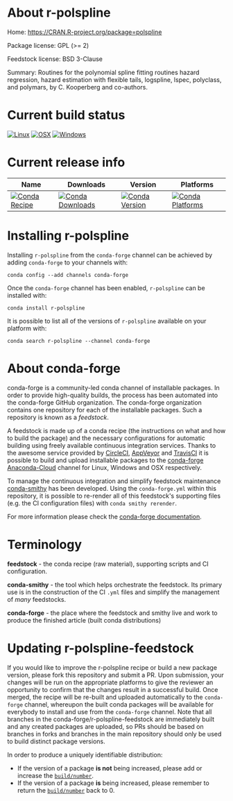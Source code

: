 About r-polspline
=================

Home: https://CRAN.R-project.org/package=polspline

Package license: GPL (>= 2)

Feedstock license: BSD 3-Clause

Summary: Routines for the polynomial spline fitting routines hazard regression, hazard estimation with flexible tails, logspline, lspec, polyclass, and polymars, by C. Kooperberg and co-authors.



Current build status
====================

[![Linux](https://img.shields.io/circleci/project/github/conda-forge/r-polspline-feedstock/master.svg?label=Linux)](https://circleci.com/gh/conda-forge/r-polspline-feedstock)
[![OSX](https://img.shields.io/travis/conda-forge/r-polspline-feedstock/master.svg?label=macOS)](https://travis-ci.org/conda-forge/r-polspline-feedstock)
[![Windows](https://img.shields.io/appveyor/ci/conda-forge/r-polspline-feedstock/master.svg?label=Windows)](https://ci.appveyor.com/project/conda-forge/r-polspline-feedstock/branch/master)

Current release info
====================

| Name | Downloads | Version | Platforms |
| --- | --- | --- | --- |
| [![Conda Recipe](https://img.shields.io/badge/recipe-r--polspline-green.svg)](https://anaconda.org/conda-forge/r-polspline) | [![Conda Downloads](https://img.shields.io/conda/dn/conda-forge/r-polspline.svg)](https://anaconda.org/conda-forge/r-polspline) | [![Conda Version](https://img.shields.io/conda/vn/conda-forge/r-polspline.svg)](https://anaconda.org/conda-forge/r-polspline) | [![Conda Platforms](https://img.shields.io/conda/pn/conda-forge/r-polspline.svg)](https://anaconda.org/conda-forge/r-polspline) |

Installing r-polspline
======================

Installing `r-polspline` from the `conda-forge` channel can be achieved by adding `conda-forge` to your channels with:

```
conda config --add channels conda-forge
```

Once the `conda-forge` channel has been enabled, `r-polspline` can be installed with:

```
conda install r-polspline
```

It is possible to list all of the versions of `r-polspline` available on your platform with:

```
conda search r-polspline --channel conda-forge
```


About conda-forge
=================

conda-forge is a community-led conda channel of installable packages.
In order to provide high-quality builds, the process has been automated into the
conda-forge GitHub organization. The conda-forge organization contains one repository
for each of the installable packages. Such a repository is known as a *feedstock*.

A feedstock is made up of a conda recipe (the instructions on what and how to build
the package) and the necessary configurations for automatic building using freely
available continuous integration services. Thanks to the awesome service provided by
[CircleCI](https://circleci.com/), [AppVeyor](http://www.appveyor.com/)
and [TravisCI](https://travis-ci.org/) it is possible to build and upload installable
packages to the [conda-forge](https://anaconda.org/conda-forge)
[Anaconda-Cloud](http://docs.anaconda.org/) channel for Linux, Windows and OSX respectively.

To manage the continuous integration and simplify feedstock maintenance
[conda-smithy](http://github.com/conda-forge/conda-smithy) has been developed.
Using the ``conda-forge.yml`` within this repository, it is possible to re-render all of
this feedstock's supporting files (e.g. the CI configuration files) with ``conda smithy rerender``.

For more information please check the [conda-forge documentation](https://conda-forge.org/docs/).

Terminology
===========

**feedstock** - the conda recipe (raw material), supporting scripts and CI configuration.

**conda-smithy** - the tool which helps orchestrate the feedstock.
                   Its primary use is in the construction of the CI ``.yml`` files
                   and simplify the management of *many* feedstocks.

**conda-forge** - the place where the feedstock and smithy live and work to
                  produce the finished article (built conda distributions)


Updating r-polspline-feedstock
==============================

If you would like to improve the r-polspline recipe or build a new
package version, please fork this repository and submit a PR. Upon submission,
your changes will be run on the appropriate platforms to give the reviewer an
opportunity to confirm that the changes result in a successful build. Once
merged, the recipe will be re-built and uploaded automatically to the
`conda-forge` channel, whereupon the built conda packages will be available for
everybody to install and use from the `conda-forge` channel.
Note that all branches in the conda-forge/r-polspline-feedstock are
immediately built and any created packages are uploaded, so PRs should be based
on branches in forks and branches in the main repository should only be used to
build distinct package versions.

In order to produce a uniquely identifiable distribution:
 * If the version of a package **is not** being increased, please add or increase
   the [``build/number``](http://conda.pydata.org/docs/building/meta-yaml.html#build-number-and-string).
 * If the version of a package **is** being increased, please remember to return
   the [``build/number``](http://conda.pydata.org/docs/building/meta-yaml.html#build-number-and-string)
   back to 0.